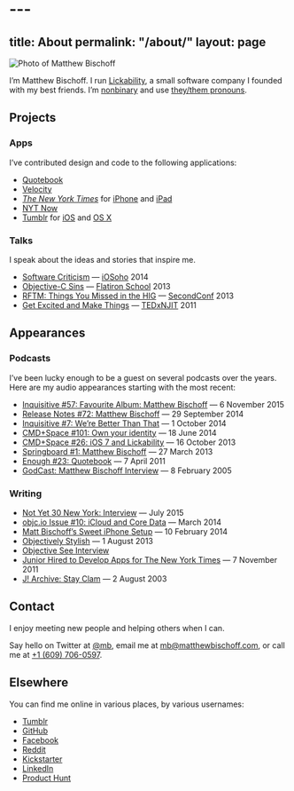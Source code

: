 # ---
title: About
permalink: "/about/"
layout: page
---

![Photo of Matthew Bischoff](http://matthewbischoff.com/assets/matthew-bw.jpeg)

I’m Matthew Bischoff. I run [Lickability](http://lickability.com), a small software company I founded with my best friends. I’m [nonbinary](https://en.wikipedia.org/wiki/Non-binary_gender) and use [they/them pronouns](https://pronoun.is/they).

## Projects

### Apps

I’ve contributed design and code to the following applications:

* [Quotebook](http://quotebookapp.com)
* [Velocity](http://velocityapp.com)
* [*The New York Times*](https://nytimes.com) for [iPhone](https://itunes.apple.com/us/app/nytimes-breaking-national/id284862083?mt=8) and [iPad](https://itunes.apple.com/us/app/nytimes-for-ipad-breaking/id357066198?mt=8)
* [NYT Now](https://itunes.apple.com/us/app/nyt-now/id798993249?mt=8)
* [Tumblr](https://tumblr.com) for [iOS](https://itunes.apple.com/us/app/tumblr/id305343404?mt=8) and [OS X](https://itunes.apple.com/us/app/tumblr/id929285034?ls=1&mt=12)

### Talks

I speak about the ideas and stories that inspire me.

* [Software Criticism](https://speakerdeck.com/matthewbischoff/software-criticism) — [iOSoho](http://www.meetup.com/iOSoho/events/145810582/) 2014
* [Objective-C Sins](https://speakerdeck.com/matthewbischoff/objective-c-sins) — [Flatiron School](http://flatironschool.com) 2013
* [RFTM: Things You Missed in the HIG](https://speakerdeck.com/matthewbischoff/rtfm-things-you-missed-in-the-hig) — [SecondConf](http://secondconf.com) 2013
* [Get Excited and Make Things](https://speakerdeck.com/matthewbischoff/get-excited-and-make-things) —  [TEDxNJIT](https://www.youtube.com/watch?v=R1afhypdiBQ) 2011

## Appearances

### Podcasts

I’ve been lucky enough to be a guest on several podcasts over the years. Here are my audio appearances starting with the most recent:

* [Inquisitive #57: Favourite Album: Matthew Bischoff](https://www.relay.fm/inquisitive/57) — 6 November 2015
* [Release Notes #72: Matthew Bischoff](http://releasenotes.tv/72-matthew-bischoff/) — 29 September 2014
* [Inquisitive #7: We’re Better Than That](http://www.relay.fm/inquisitive/7) — 1 October 2014 
* [CMD+Space #101: Own your identity](http://5by5.tv/cmdspace/101) — 18 June 2014
* [CMD+Space #26: iOS 7 and Lickability](http://5by5.tv/cmdspace/66) — 16 October 2013
* [Springboard #1: Matthew Bischoff](http://springboardshow.com/episodes/1) — 27 March 2013
* [Enough #23: Quotebook](http://minimalmac.com/enough/#ep23) — 7 April 2011
* [GodCast: Matthew Bischoff Interview](http://www.godcast.org/categories/behindTheScenes/2005/02/08.html#a349) — 8 February 2005

### Writing

* [Not Yet 30 New York: Interview](http://ny30ny.com/matthew-bischoff/) — July 2015
* [objc.io Issue #10: iCloud and Core Data](http://www.objc.io/issue-10/icloud-core-data.html) — March 2014
* [Matt Bischoff’s Sweet iPhone Setup](http://thesweetsetup.com/matt-bischoffs-sweet-iphone-setup/) — 10 February 2014
* [Objectively Stylish](http://open.blogs.nytimes.com/2013/08/01/objectively-stylish/) — 1 August 2013
* [Objective See Interview](http://www.objectivesee.com/matthew.bischoff.html)
* [Junior Hired to Develop Apps for The New York Times](http://www.njit.edu/features/sceneandheard/matt-bischoff.php) — 7 November 2011
* [J! Archive: Stay Clam](http://j-archive.com/help.php#stayclam) — 2 August 2003

## Contact

I enjoy meeting new people and helping others when I can.

Say hello on Twitter at [@mb](https://twitter.com/mb), email me at [mb@matthewbischoff.com](mailto:mb@matthewbischoff.com), or call me at <a href="tel:+16097060597">+1 (609) 706-0597</a>.  

## Elsewhere

You can find me online in various places, by various usernames:

* [Tumblr](http://mttb.me)
* [GitHub](https://github.com/mattbischoff)
* [Facebook](https://facebook.com/matthewbischoff)
* [Reddit](http://www.reddit.com/user/matthewbischoff/)
* [Kickstarter](https://www.kickstarter.com/profile/matthewbischoff)
* [LinkedIn](https://www.linkedin.com/in/matthewbischoff/)
* [Product Hunt](https://www.producthunt.com/@mb)
